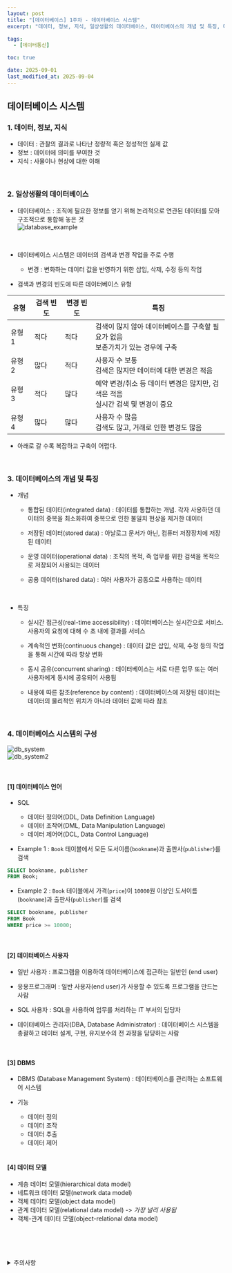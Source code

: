```yaml
---
layout: post
title: "[데이터베이스] 1주차 - 데이터베이스 시스템"
excerpt: "데이터, 정보, 지식, 일상생활의 데이터베이스, 데이터베이스의 개념 및 특징, 데이터베이스 시스템의 구성"

tags:
  - [데이터통신]

toc: true

date: 2025-09-01
last_modified_at: 2025-09-04
---
```

## 데이터베이스 시스템
### 1. 데이터, 정보, 지식
- 데이터 : 관찰의 결과로 나타난 정량적 혹은 정성적인 실제 값
- 정보 : 데이터에 의미를 부여한 것
- 지식 : 사물이나 현상에 대한 이해  

<br>

### 2. 일상생활의 데이터베이스
- 데이터베이스 : 조직에 필요한 정보를 얻기 위해 논리적으로 연관된 데이터를 모아 구조적으로 통합해 놓은 것  
![database_example][def]  

<br>

- 데이터베이스 시스템은 데이터의 검색과 변경 작업을 주로 수행
  - 변경 : 변화하는 데이터 값을 반영하기 위한 삽입, 삭제, 수정 등의 작업  

- 검색과 변경의 빈도에 따른 데이터베이스 유형  

|유형|검색 빈도|변경 빈도|특징|
|---|---|---|---|
|유형 1|적다|적다|검색이 많지 않아 데이터베이스를 구축할 필요가 없음<br>보존가치가 있는 경우에 구축|
|유형 2|많다|적다|사용자 수 보통<br>검색은 많지만 데이터에 대한 변경은 적음|
|유형 3|적다|많다|예약 변경/취소 등 데이터 변경은 많지만, 검색은 적음<br>실시간 검색 및 변경이 중요|
|유형 4|많다|많다|사용자 수 많음<br>검색도 많고, 거래로 인한 변경도 많음|

  - 아래로 갈 수록 복잡하고 구축이 어렵다.  

<br>

### 3. 데이터베이스의 개념 및 특징
- 개념
  - 통합된 데이터(integrated data) : 데이터를 통합하는 개념. 각자 사용하던 데이터의 중복을 최소화하여 중복으로 인한 불일치 현상을 제거한 데이터

  - 저장된 데이터(stored data) : 아날로그 문서가 아닌, 컴퓨터 저장장치에 저장된 데이터

  - 운영 데이터(operational data) : 조직의 목적, 즉 업무를 위한 검색을 목적으로 저장되어 사용되는 데이터

  - 공용 데이터(shared data) : 여러 사용자가 공동으로 사용하는 데이터

<br>

- 특징
  - 실시간 접근성(real-time accessibility) : 데이터베이스는 실시간으로 서비스. 사용자의 요청에 대해 수 초 내에 결과를 서비스

  - 계속적인 변화(continuous change) : 데이터 값은 삽입, 삭제, 수정 등의 작업을 통해 시간에 따라 항상 변화  

  - 동시 공유(concurrent sharing) : 데이터베이스는 서로 다른 업무 또는 여러 사용자에게 동시에 공유되어 사용됨  

  - 내용에 따른 참조(reference by content) : 데이터베이스에 저장된 데이터는 데이터의 물리적인 위치가 아니라 데이터 값에 따라 참조  

  <br>

### 4. 데이터베이스 시스템의 구성  
![db_system][def2]  
![db_system2][def3]  

<br>

#### [1] 데이터베이스 언어
- SQL
  - 데이터 정의어(DDL, Data Definition Language)
  - 데이터 조작어(DML, Data Manipulation Language)
  - 데이터 제어어(DCL, Data Control Language)  

- Example 1 : `Book` 테이블에서 모든 도서이름(`bookname`)과 출판사(`publisher`)를 검색  

```sql
SELECT bookname, publisher
FROM Book;
```

- Example 2 : `Book` 테이블에서 가격(`price`)이 `10000`원 이상인 도서이름(`bookname`)과 출판사(`publisher`)를 검색  

```sql
SELECT bookname, publisher
FROM Book
WHERE price >= 10000;
```

<br>

#### [2] 데이터베이스 사용자
- 일반 사용자 : 프로그램을 이용하여 데이터베이스에 접근하는 일반인 (end user)

- 응용프로그래머 : 일반 사용자(end user)가 사용할 수 있도록 프로그램을 만드는 사람

- SQL 사용자 : SQL을 사용하여 업무를 처리하는 IT 부서의 담당자

- 데이터베이스 관리자(DBA, Database Administrator) : 데이터베이스 시스템을 총괄하고 데이터 설계, 구현, 유지보수의 전 과정을 담당하는 사람  

<br>

#### [3] DBMS
- DBMS (Database Management System) : 데이터베이스를 관리하는 소프트웨어 시스템

- 기능
  - 데이터 정의
  - 데이터 조작
  - 데이터 추출
  - 데이터 제어  

  <br>

#### [4] 데이터 모델
- 계층 데이터 모델(hierarchical data model)
- 네트워크 데이터 모델(network data model)
- 객체 데이터 모델(object data model)
- 관계 데이터 모델(relational data model) -> *가장 널리 사용됨*
- 객체-관계 데이터 모델(object-relational data model)  

<br>
<br>
<br>
<br>
<details>
<summary>주의사항</summary>
<div markdown="1">

이 포스팅은 강원대학교 최황규 교수님의 데이터베이스 수업을 들으며 내용을 정리 한 것입니다.  
수업 내용에 대한 저작권은 교수님께 있으니,  
다른 곳으로의 무분별한 내용 복사를 자제해 주세요.

</div>
</details>

[def]: https://i.imgur.com/jbOtG0I.png
[def2]: https://i.imgur.com/gWpU0c6.png
[def3]: https://i.imgur.com/0rOT3mb.png